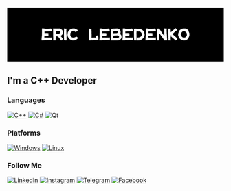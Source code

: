 [![Header](https://github.com/Eric-Lebedenko/Eric-Lebedenko/blob/main/assets/GIT%20BANNER.jpg)](http://www.eric-lebedenko.com/)

## I'm a C++ Developer

### Languages
[![C++](https://img.shields.io/badge/c++-black?style=for-the-badge&logo=c%2B%2B&logoColor=white)](https://en.wikipedia.org/wiki/C%2B%2B)
[![C#](https://img.shields.io/badge/cblack?style=for-the-badge&logo=c-sharp&logoColor=white)](https://en.wikipedia.org/wiki/C_Sharp_(programming_language))
![Qt](https://img.shields.io/badge/Qt-black?style=for-the-badge&logo=Qt&logoColor=white)
### Platforms
[![Windows](https://img.shields.io/badge/Windows-black?style=for-the-badge&logo=windows&logoColor=white)](https://www.microsoft.com/en-us/windows/)
[![Linux](https://img.shields.io/badge/Linux-black?style=for-the-badge&logo=linux&logoColor=white)](https://www.linux.org/pages/download/)
### Follow Me

[![LinkedIn](https://img.shields.io/badge/linkedin-black.svg?style=for-the-badge&logo=linkedin&logoColor=white)](https://www.linkedin.com/in/eric-lebedenko/)
[![Instagram](https://img.shields.io/badge/Instagram-black.svg?style=for-the-badge&logo=Instagram&logoColor=white)](https://www.instagram.com/eric.lebedenko/)
[![Telegram](https://img.shields.io/badge/Telegram-black?style=for-the-badge&logo=telegram&logoColor=white)](https://t.me/x101011)
[![Facebook](https://img.shields.io/badge/Facebook-black?style=for-the-badge&logo=facebook&logoColor=white)](https://www.facebook.com/Lebedenko.Eric)

